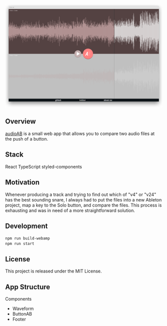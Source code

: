 <center><a href="http://audioab.com"><img src="./screenshot.png" /></a></center>

## Overview

<a href="http://audioab.com">audioAB</a> is a small web app that allows you to compare two audio files at the push of a button.

## Stack

React
TypeScript
styled-components

## Motivation

Whenever producing a track and trying to find out which of "v4" or "v24" has the best sounding snare, I always had to put the files into a new Ableton project, map a key to the Solo button, and compare the files.
This process is exhausting and was in need of a more straightforward solution.

## Development

`npm run build-webamp`  
`npm run start`

## License

This project is released under the MIT License.

## App Structure

Components

- Waveform
- ButtonAB
- Footer
